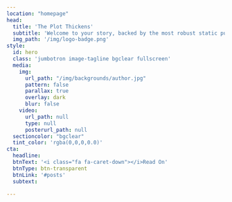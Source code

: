 ```yaml
---
location: "homepage"
head:
  title: 'The Plot Thickens'
  subtitle: 'Welcome to your story, backed by the most robust static publishing platform ever created.'
  img_path: '/img/logo-badge.png'
style:
  id: hero
  class: 'jumbotron image-tagline bgclear fullscreen'
  media:
    img:
      url_path: "/img/backgrounds/author.jpg"
      pattern: false
      parallax: true
      overlay: dark
      blur: false
    video:
      url_path: null
      type: null  
      posterurl_path: null  
  sectioncolor: "bgclear"
  tint_color: 'rgba(0,0,0,0.0)'  
cta:
  headline:
  btnText: '<i class="fa fa-caret-down"></i>Read On'
  btnType: btn-transparent
  btnLink: '#posts'
  subtext:

---
```

&nbsp;


